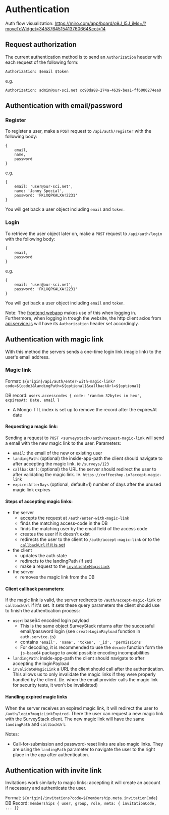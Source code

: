# Authentication

Auth flow visualization: https://miro.com/app/board/o9J_l5J_iMs=/?moveToWidget=3458764515413760664&cot=14

## Request authorization

The current authentication method is to send an `Authorization` header with each request of the following form:

```
Authorization: $email $token
```

e.g.

```
Authorization: admin@our-sci.net cc90da88-274a-4639-bea1-ff6000274ea0
```

## Authentication with email/password

### Register 
To register a user, make a `POST` request to `/api/auth/register` with the following body:

```
{
    email,
    name,
    password
}
```

e.g.

```
{
    email: 'user@our-sci.net',
    name: 'Jonny Special',
    password: 'FKLXQPKALXA!2231'
}
```

You will get back a user object including `email` and `token`.

### Login

To retrieve the user object later on, make a `POST` request to `/api/auth/login` with the following body:

```
{
    email,
    password
}
```

e.g.

```
{
    email: 'user@our-sci.net',
    password: 'FKLXQPKALXA!2231'
}
```

You will get back a user object including `email` and `token`.

Note: The [frontend webapp](https://gitlab.com/our-sci/our-sci-pwa) makes use of this when logging in. Furthermore, when logging in trough the website, the http client axios from [api.service.js](https://gitlab.com/our-sci/our-sci-pwa/blob/master/src/services/api.service.js) will have its `Authorization` header set accordingly.


## Authentication with magic link
With this method the servers sends a one-time login link (magic link) to the user's email address. 

### Magic link
Format: `${origin}/api/auth/enter-with-magic-link?code=${code}&landingPath=${optional}&callbackUrl=${optional}`

DB record: `users.accesscodes { code: 'random 32bytes in hex', expiresAt: Date, email }`
 - A Mongo TTL index is set up to remove the record after the expiresAt date

#### Requesting a magic link:
Sending a request to `POST <surveystack>/auth/request-magic-link` will send a email with the new magic link to the user.
Parameters:
 - `email`: the email of the new or existing user
 - `landingPath`: (optional) the inside-app-path the client should navigate to after accepting the magic link. ie `/surveys/123`
 - `callbackUrl`: (optional) the URL the server should redirect the user to after validating the magic link. Ie. `https://coffeeshop.io?accept-magic-link`
 - `expiresAfterDays` (optional, default=1) number of days after the unused magic link expires


#### Steps of accepting magic links:
 - the server 
    - accepts the request at `/auth/enter-with-magic-link`
   - finds the matching access-code in the DB
   - finds the matching user by the email field of the access code
   - creates the user if it doesn't exist
   - redirects the user to the client to `/auth/accept-magic-link` or to the [`callbackUrl` if it is set](#requesting-a-magic-link)
 - the client 
     - updates the auth state
     - redirects to the landingPath (if set)
     - make a request to the [`invalidateMagicLink`](#client-callback-parameters)
 - the server
     - removes the magic link from the DB

#### Client callback parameters:
If the magic link is valid, the server redirects to `/auth/accept-magic-link` or `callbackUrl` if it's set. It sets these query parameters the client should use to finish the authentication process:
 - `user`: base64 encoded login payload
   - This is the same object SurveyStack returns after the successful email/password login (see `createLoginPayload` function  in `auth.service.js`)
   - contains `'email', 'name', 'token', '_id', 'permissions'`
   - For decoding, it is recommended to use the `decode` function form the `js-base64` package to avoid possible encoding incompabilities
 - `landingPath`: inside-app-path the client should navigate to after accepting the loginPayload
 - `invalidateMagicLink` a URL the client should call after the authentication. This allows us to only invalidate the magic links if they were properly handled by the client. (Ie. when the email provider calls the magic link for security tests, it won't be invalidated)

 #### Handling expired magic links
When the server receives an expired magic link, it will redirect the user to `/auth/login?magicLinkExpired`. There the user can request a new magic link with the SurveyStack client. The new magic link will have the same `landingPath` and `callbackUrl`.


 Notes:
  - Call-for-submission and password-reset links are also magic links. They are using the `landingPath` parameter to navigate the user to the right place in the app after authentication.

## Authentication with invite link
Invitations work similarly to magic links: accepting it will create an account if necessary and authenticate the user.

Format: `${origin}/invitations?code=${membership.meta.invitationCode}`  
DB Record: `memberships { user, group, role, meta: { invitationCode, ... }}`
